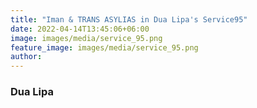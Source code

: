 ```yaml
---
title: "Iman & TRANS ASYLIAS in Dua Lipa's Service95"
date: 2022-04-14T13:45:06+06:00
image: images/media/service_95.png
feature_image: images/media/service_95.png
author:
---
```

### Dua Lipa
